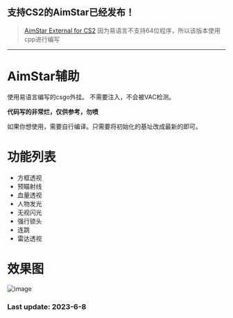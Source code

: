 ## 支持CS2的AimStar已经发布！
> [AimStar External for CS2](https://github.com/CowNowK/AimStarCS2)
> 因为易语言不支持64位程序，所以该版本使用cpp进行编写

***
# AimStar辅助

使用易语言编写的csgo外挂。
不需要注入，不会被VAC检测。

**代码写的非常烂，仅供参考，勿喷**

如果你想使用，需要自行编译。只需要将初始化的基址改成最新的即可。

# 功能列表

* 方框透视
* 预瞄射线
* 血量透视
* 人物发光
* 无视闪光
* 强行锁头
* 连跳
* 雷达透视

# 效果图
![image](https://github.com/CowNowK/AimStar/blob/main/ingame.png)

### Last update: 2023-6-8

